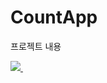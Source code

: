 # CountApp

프로젝트 내용

<a href="https://www.notion.so/Counter-App-18c421e1227480aca36fcc24e384137b">
    <img src="https://img.shields.io/badge/Notion-F3F3F3.svg?style=for-the-badge&logo=notion&logoColor=black" />&nbsp
</a>
